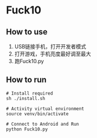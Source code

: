 # Fuck10

## How to use
1. USB链接手机，打开开发者模式
2. 打开游戏，手机亮度最好调至最大
3. 跑Fuck10.py

## How to run

```angular2html
# Install required
sh ./install.sh
```

```angular2html
# Activity virtual environment
source venv/bin/activate
```

```angular2html
# Connect to Android and Run
python Fuck10.py
```
